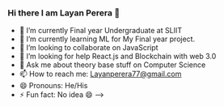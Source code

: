 ### Hi there I am Layan Perera 👋

- 🔭 I’m currently Final year Undergraduate at SLIIT
- 🌱 I’m currently learning ML for My Final year project.
- 👯 I’m looking to collaborate on JavaScript
- 🤔 I’m looking for help React.js and Blockchain with web 3.0
- 💬 Ask me about theory base stuff on Computer Science 
- 📫 How to reach me: Layanperera77@gmail.com
- 😄 Pronouns: He/His
- ⚡ Fun fact: No idea 😄 
-->
